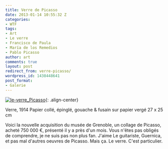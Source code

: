 ```yaml
---
title: Verre de Picasso
date: 2013-01-14 10:55:32 Z
categories:
- WTF
tags:
- Art
- Le verre
- Francisco de Paula
- María de los Remedios
- Pablo Picasso
author: art
comments: true
layout: post
redirect_from: verre-picasso/
wordpress_id: 1438448641
post_format:
- Galerie
---
```


<a href="https://static.irz.fr/2013/01/le-verre_Picasso.jpg"><img alt="le-verre_Picasso" data-src="https://static.irz.fr/2013/01/le-verre_Picasso-275x300.jpg" src="https://static.irz.fr/thumb.php?size=<100&crop=0&src=https://static.irz.fr/2013/01/le-verre_Picasso-275x300.jpg" /></a>{: .align-center}


Verre, 1914
Papier collé, épinglé, gouache & fusain sur papier vergé
27 x 25 cm


Voici la nouvelle acquisition du musée de Grenoble, un collage de Picasso, acheté 750 000 €, présenté il y a près d'un mois. Vous n'êtes pas obligés de comprendre, je ne suis pas non plus fan. J'aime Le guitariste, Guernica, et pas mal d'autres oeuvres de Picasso. Mais ça. Le verre. C'est particulier.
